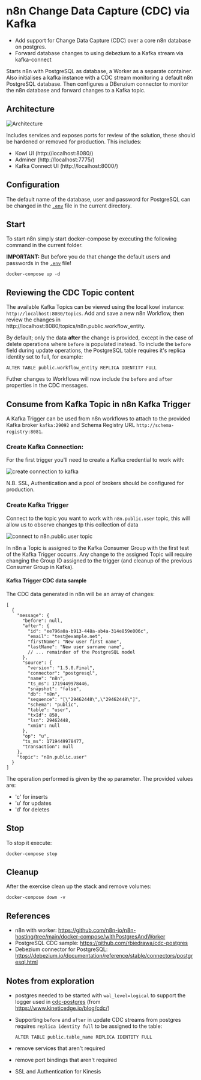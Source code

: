 # n8n Change Data Capture (CDC) via Kafka

- Add support for Change Data Capture (CDC) over a core n8n database on postgres. 
- Forward database changes to using debezium to a Kafka stream via kafka-connect

Starts n8n with PostgreSQL as database, a Worker as a separate container.
Also initialises a kafka instance with a CDC stream monitoring a default n8n PostgreSQL database. Then configures a DBenzium connector to monitor the n8n database and forward changes to a Kafka topic.

## Architecture

![Architecture](docs/architecture.png)

Includes services and exposes ports for review of the solution, these should be hardened or removed for production. This includes:
  - Kowl UI (http://localhost:8080/)
  - Adminer (http://localhost:7775/)
  - Kafka Connect UI (http://localhost:8000/)

## Configuration

The default name of the database, user and password for PostgreSQL can be changed in the [`.env`](.env) file in the current directory.

## Start

To start n8n simply start docker-compose by executing the following
command in the current folder.

**IMPORTANT:** But before you do that change the default users and passwords in the [`.env`](.env) file!

```
docker-compose up -d
```

## Reviewing the CDC Topic content

The available Kafka Topics can be viewed using the local kowl instance: `http://localhost:8080/topics`.  Add and save a new n8n Workflow, then review the changes in http://localhost:8080/topics/n8n.public.workflow_entity.


By default; only the data **after** the change is provided, except in the case of delete operations where `before` is populated instead. To include the `before` field during update operations, the PostgreSQL table requires it's replica identity set to full, for example:
```
ALTER TABLE public.workflow_entity REPLICA IDENTITY FULL
```

Futher changes to Workflows will now include the `before` and `after` properties in the CDC messages.

## Consume from Kafka Topic in n8n Kafka Trigger

A Kafka Trigger can be used from n8n workflows to attach to the provided Kafka broker `kafka:29092` and Schema Registry URL `http://schema-registry:8081`.

### Create Kafka Connection:

For the first trigger you'll need to create a Kafka credential to work with:

![create connection to kafka](docs/connection.png)

N.B. SSL, Authentication and a pool of brokers should be configured for production.

### Create Kafka Trigger

Connect to the topic you want to work with `n8n.public.user` topic, this will allow us to observe changes tp this collection of data

![connect to n8n.public.user topic](docs/trigger.png)

In n8n a Topic is assigned to the Kafka Consumer Group with the first test of the Kafka Trigger occurrs. Any change to the assigned Topic will require changing the Group ID assigned to the trigger (and cleanup of the previous Consumer Group in Kafka).

#### Kafka Trigger CDC data sample

The CDC data generated in n8n will be an array of changes:
```
[
  {
    "message": {
      "before": null,
      "after": {
        "id": "ee796a0a-b913-448a-ab4a-314e859e006c",
        "email": "test@example.net",
        "firstName": "New user first name",
        "lastName": "New user surname name",
        // ... remainder of the PostgreSQL model
      },
      "source": {
        "version": "1.5.0.Final",
        "connector": "postgresql",
        "name": "n8n",
        "ts_ms": 1719449978446,
        "snapshot": "false",
        "db": "n8n",
        "sequence": "[\"29462448\",\"29462448\"]",
        "schema": "public",
        "table": "user",
        "txId": 850,
        "lsn": 29462448,
        "xmin": null
      },
      "op": "u",
      "ts_ms": 1719449978477,
      "transaction": null
    },
    "topic": "n8n.public.user"
  }
]
```

The operation performed is given by the `op` parameter. The provided values are:
* 'c' for inserts
* 'u' for updates
* 'd' for deletes


## Stop

To stop it execute:

```
docker-compose stop
```

## Cleanup

After the exercise clean up the stack and remove volumes:

```
docker-compose down -v
```

## References

- n8n with worker: https://github.com/n8n-io/n8n-hosting/tree/main/docker-compose/withPostgresAndWorker
- PostgreSQL CDC sample: https://github.com/rbiedrawa/cdc-postgres
- Debezium connector for PostgreSQL: https://debezium.io/documentation/reference/stable/connectors/postgresql.html

## Notes from exploration
- postgres needed to be started with `wal_level=logical` to support the logger used in [cdc-postgres](https://github.com/rbiedrawa/cdc-postgres) (from https://www.kineticedge.io/blog/cdc/)
- Supporting `before` and `after` in update CDC streams from postgres requires `replica identity full` to be assigned to the table:
    ```
    ALTER TABLE public.table_name REPLICA IDENTITY FULL
    ```

- remove services that aren't required
- remove port bindings that aren't required
- SSL and Authentication for Kinesis
